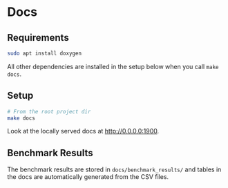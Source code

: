 # Docs

## Requirements

```bash
sudo apt install doxygen
```

All other dependencies are installed in the setup below when you call `make docs`.

## Setup
```bash
# From the root project dir
make docs
```

Look at the locally served docs at http://0.0.0.0:1900.

## Benchmark Results

The benchmark results are stored in `docs/benchmark_results/` and tables in the docs are automatically generated from the CSV files.
